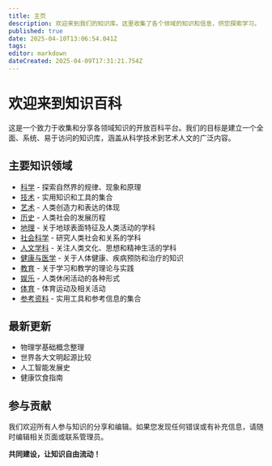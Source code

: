 ```yaml
---
title: 主页
description: 欢迎来到我们的知识库。这里收集了各个领域的知识和信息，供您探索学习。
published: true
date: 2025-04-10T13:06:54.041Z
tags: 
editor: markdown
dateCreated: 2025-04-09T17:31:21.754Z
---
```


# 欢迎来到知识百科

这是一个致力于收集和分享各领域知识的开放百科平台。我们的目标是建立一个全面、系统、易于访问的知识库，涵盖从科学技术到艺术人文的广泛内容。

## 主要知识领域

- [科学](科学) - 探索自然界的规律、现象和原理
- [技术](技术) - 实用知识和工具的集合
- [艺术](艺术) - 人类创造力和表达的体现
- [历史](历史) - 人类社会的发展历程
- [地理](地理) - 关于地球表面特征及人类活动的学科
- [社会科学](社会科学) - 研究人类社会和关系的学科
- [人文学科](人文学科) - 关注人类文化、思想和精神生活的学科
- [健康与医学](健康与医学) - 关于人体健康、疾病预防和治疗的知识
- [教育](教育) - 关于学习和教学的理论与实践
- [娱乐](娱乐) - 人类休闲活动的各种形式
- [体育](体育) - 体育运动及相关活动
- [参考资料](参考资料) - 实用工具和参考信息的集合

## 最新更新

- 物理学基础概念整理
- 世界各大文明起源比较
- 人工智能发展史
- 健康饮食指南

## 参与贡献

我们欢迎所有人参与知识的分享和编辑。如果您发现任何错误或有补充信息，请随时编辑相关页面或联系管理员。

**共同建设，让知识自由流动！**